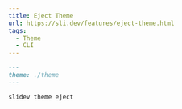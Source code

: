 ```yaml
---
title: Eject Theme
url: https://sli.dev/features/eject-theme.html
tags:
  - Theme
  - CLI
---
```


```md
---
theme: ./theme
---
```

```sh
slidev theme eject
```